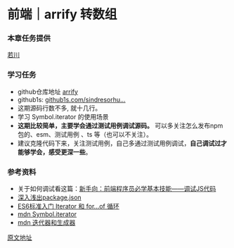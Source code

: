 # 前端｜arrify 转数组

### 本章任务提供

[若川](https://juejin.cn/user/1415826704971918 "https://juejin.cn/user/1415826704971918")

### 学习任务

* github仓库地址 [arrify](https://link.juejin.cn?target=https%3A%2F%2Fgithub.com%2Fsindresorhus%2Farrify "https://github.com/sindresorhus/arrify")
* github1s: [github1s.com/sindresorhu…](https://link.juejin.cn?target=https%3A%2F%2Fgithub1s.com%2Fsindresorhus%2Farrify "https://github1s.com/sindresorhus/arrify")
* 这期源码行数不多, 就十几行。
* 学习 Symbol.iterator 的使用场景
* **这期比较简单，主要学会通过测试用例调试源码。** 可以多关注怎么发布npm包的、esm、测试用例 、ts 等（也可以不关注）。
* 建议克隆代码下来，关注测试用例，自己多通过测试用例调试，**自己调试过才能够学会，感受更深一些**。

### 参考资料

* 关于如何调试看这篇：[新手向：前端程序员必学基本技能——调试JS代码](https://juejin.cn/post/7030584939020042254 "https://juejin.cn/post/7030584939020042254")
* [深入浅出package.json](https://juejin.cn/post/7099041402771734559 "https://juejin.cn/post/7099041402771734559")
* [ES6标准入门 Iterator 和 for...of 循环](https://link.juejin.cn?target=https%3A%2F%2Fes6.ruanyifeng.com%2F%23docs%2Fiterator "https://es6.ruanyifeng.com/#docs/iterator")
* [mdn Symbol.iterator](https://link.juejin.cn?target=https%3A%2F%2Fdeveloper.mozilla.org%2Fzh-CN%2Fdocs%2FWeb%2FJavaScript%2FReference%2FGlobal_Objects%2FSymbol%2Fiterator "https://developer.mozilla.org/zh-CN/docs/Web/JavaScript/Reference/Global_Objects/Symbol/iterator")
* [mdn 迭代器和生成器](https://link.juejin.cn?target=https%3A%2F%2Fdeveloper.mozilla.org%2Fzh-CN%2Fdocs%2FWeb%2FJavaScript%2FGuide%2FIterators_and_Generators "https://developer.mozilla.org/zh-CN/docs/Web/JavaScript/Guide/Iterators_and_Generators")

[原文地址](https://juejin.cn/book/7169108142868365349/section/7169108143039840263)